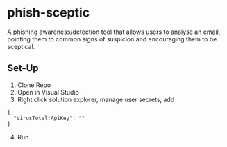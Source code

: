 # phish-sceptic
A phishing awareness/detection tool that allows users to analyse an email, pointing them to common signs of suspicion and encouraging them to be sceptical.


## Set-Up
1. Clone Repo
2. Open in Visual Studio
3. Right click solution explorer, manage user secrets, add
```
{
  "VirusTotal:ApiKey": ""
}
```
4. Run